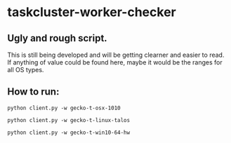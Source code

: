 # taskcluster-worker-checker
## Ugly and rough script.

This is still being developed and will be getting clearner and easier to read.
If anything of value could be found here, maybe it would be the ranges for all OS types.

## How to run:

`python client.py -w gecko-t-osx-1010`

`python client.py -w gecko-t-linux-talos`

`python client.py -w gecko-t-win10-64-hw`
